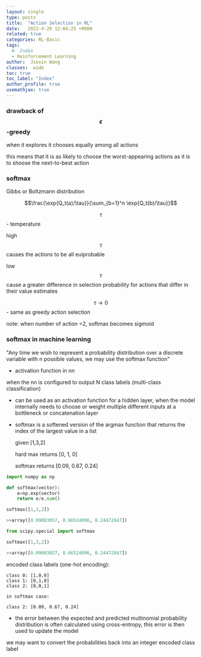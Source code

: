 ```yaml
---
layout: single
type: posts
title:  "Action Selection in RL"
date:   2022-4-29 12:04:25 +0900
related: true
categories: RL-Basic
tags:
  #- Index
  - Reinforcement Learning
author:  Jiexin Wang
classes:  wide
toc: true
toc_label: "Index"
author_profile: true
usemathjax: true
---
```


### drawback of $$\epsilon$$-greedy

when it explores it chooses equally among all actions

this means that it is as likely to choose the worst-appearing actions as it is to shoose the next-to-best action

### softmax

Gibbs or Boltzmann distribution

$$\frac{\exp{Q_t(a)/\tau}}{\sum_{b=1}^n \exp{Q_t(b)/\tau}}$$

$$\tau$$ - temperature

high $$\tau$$ causes the actions to be all euiprobable

low $$\tau$$ cause a greater difference in selection probability for actions that differ in their value estimates

$$\tau \rightarrow 0$$ - same as greedy action selection

note: when number of action =2, softmax becomes sigmoid


### softmax in machine learning

"Any time we wish to represent a probability distribution over a discrete variable with n possible values, we may use the softmax function"

- activation function in nn

when the nn is configured to output N class labels (multi-class classification)

- can be used as an activation function for a hidden layer, when the model internally needs to choose or weight multiple different inputs at a bottleneck or concatenation layer

- softmax is a softened version of the argmax function that returns the index of the largest value in a list


    given [1,3,2]

    hard max returns [0, 1, 0]

    softmax returns [0.09, 0.67, 0.24]


```python
import numpy as np

def softmax(vector):
    e=np.exp(vector)
    return e/e.sum()

softmax([1,3,2])

>>array([0.09003057, 0.66524096, 0.24472847])
```

```python
from scipy.special import softmax

softmax([1,3,2])

>>array([0.09003057, 0.66524096, 0.24472847])
```

encoded class labels (one-hot encoding):

    class 0: [1,0,0]
    class 1: [0,1,0]
    class 2: [0,0,1]

    in softmax case:

    class 2: [0.09, 0.67, 0.24]


- the error between the expected and predicted multinomial probability distribution is often calculated using cross-entropy, this error is then used to update the model  

we may want to convert the probabilities back into an integer encoded class label
